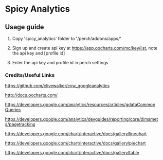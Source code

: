 Spicy Analytics
===============

Usage guide
-----------

1) Copy 'spicy_analytics' folder to '/perch/addons/apps/'

2) Sign up and create api key at https://app.oocharts.com/mc/key/list, note the api key and [profile id]

3) Enter the api key and profile id in perch settings

### Credits/Useful Links

https://github.com/clivewalker/cvw_googleanalytics

http://docs.oocharts.com/

https://developers.google.com/analytics/resources/articles/gdataCommonQueries

https://developers.google.com/analytics/devguides/reporting/core/dimsmets/pagetracking

https://developers.google.com/chart/interactive/docs/gallery/linechart

https://developers.google.com/chart/interactive/docs/gallery/piechart

https://developers.google.com/chart/interactive/docs/gallery/table